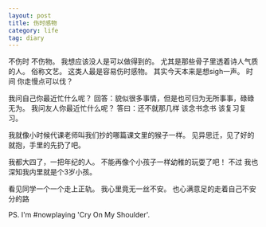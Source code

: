 ```yaml
---
layout: post
title: 伤时感物
category: life
tag: diary
---
```



不伤时 不伤物。
我想应该没人是可以做得到的。
尤其是那些骨子里透着诗人气质的人。
俗称文艺。
这类人最是容易伤时感物。
其实今天本来是想sigh一声。
时间 你走慢点可以伐？

我问自己你最近忙什么呢？
回答：貌似很多事情，但是也可归为无所事事，碌碌无为。
我问友人你最近忙什么呢？
答曰：还不就那几样 该念书念书 该复习复习。

我就像小时候代课老师叫我们抄的哪篇课文里的猴子一样。
见异思迁，见了好的就抱，手里的先扔了吧。

我都大四了，一把年纪的人。
不能再像个小孩子一样幼稚的玩耍了吧！
不过 我也深知我内里就是个3岁小孩。

看见同学一个一个走上正轨。
我心里竟无一丝不安。
也心满意足的走着自己不安分的路

PS. I'm #nowplaying 'Cry On My Shoulder'.
